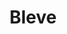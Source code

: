 ---
codehost: https://github.com/blevesearch/bleve
logohandle: blevesearch
sort: blevesearch
title: Bleve
twitter: https://x.com/blevesearch
website: http://blevesearch.com/
---